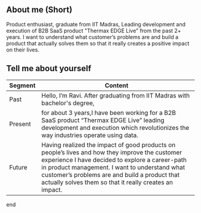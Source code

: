 ## About me (Short)
Product enthusiast, graduate from IIT Madras, Leading development and execution of B2B SaaS product "Thermax EDGE Live" from the past 2+ years. I want to understand what customer’s problems are and build a product that actually solves them so that it really creates a positive impact on their lives.

## Tell me about yourself

Segment| Content
-------|-----------------------
Past   | Hello, I’m Ravi. After graduating from IIT Madras with bachelor's degree, 
Present| for about 3 years,I have been working for a B2B SaaS product “Thermax EDGE Live” leading development and execution which revolutionizes the way industries operate using data. 
Future | Having realized the impact of good products on people’s lives and how they improve the customer experience I have decided to explore a career-path in product management. I want to understand what customer’s problems are and build a product that actually solves them so that it really creates an impact.

end
